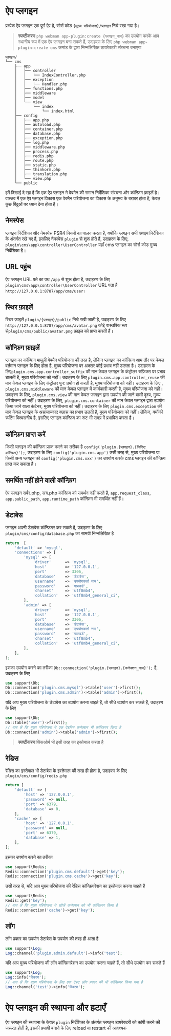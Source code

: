# ऐप प्लगइन
प्रत्येक ऐप प्लगइन एक पूर्ण ऐप है, सोर्स कोड `{मुख्य परियोजना}/प्लगइन` निचे रखा गया है।

> **स्पष्टीकरण**
> `php webman app-plugin:create {प्लगइन_नाम}` का उपयोग करके आप स्थानीय रूप में एक ऐप प्लगइन बना सकते हैं, 
> उदाहरण के लिए `php webman app-plugin:create cms` कमांड के द्वारा निम्नलिखित डायरेक्टरी संरचना बनाएगा

```
प्लगइन/
└── cms
    ├── app
    │   ├── controller
    │   │   └── IndexController.php
    │   ├── exception
    │   │   └── Handler.php
    │   ├── functions.php
    │   ├── middleware
    │   ├── model
    │   └── view
    │       └── index
    │           └── index.html
    ├── config
    │   ├── app.php
    │   ├── autoload.php
    │   ├── container.php
    │   ├── database.php
    │   ├── exception.php
    │   ├── log.php
    │   ├── middleware.php
    │   ├── process.php
    │   ├── redis.php
    │   ├── route.php
    │   ├── static.php
    │   ├── thinkorm.php
    │   ├── translation.php
    │   └── view.php
    └── public
```

हमें दिखाई दे रहा है कि एक ऐप प्लगइन मे वेबमैन की समान निर्देशिका संरचना और कॉन्फ़िग फ़ाइलें है। वास्तव में एक ऐप प्लगइन विकास एक वेबमैन परियोजना का विकास के अनुभव के बराबर होता है, केवल कुछ बिंदुओं पर ध्यान देना होता है।

## नेमस्पेस
प्लगइन निर्देशिका और नेमस्पेस PSR4 नियमों का पालन करता है, क्योंकि प्लगइन सभी `प्लगइन` निर्देशिका के अंतर्गत रखे गए हैं, इसलिए नेमस्पेस `plugin` से शुरू होते हैं, उदाहरण के लिए, `plugin\cms\app\controller\UserController` यहाँ cms प्लगइन का सोर्स कोड मुख्य निर्देशिका है।

## URL पहुंच
ऐप प्लगइन URL पते का पथ `/app` से शुरू होता है, उदाहरण के लिए  `plugin\cms\app\controller\UserController` URL पता है `http://127.0.0.1:8787/app/cms/user`।

## स्थिर फ़ाइलें
स्थिर फ़ाइलें `plugin/{प्लगइन}/public` निचे रखी जाती है, उदाहरण के लिए `http://127.0.0.1:8787/app/cms/avatar.png` कोई वास्तविक रूप से`plugin/cms/public/avatar.png` फ़ाइल को प्राप्त करती हैं।

## कॉन्फ़िग फ़ाइलें
प्लगइन का कॉन्फिग मामूली वेबमैन परियोजना की तरह है, लेकिन प्लगइन का कॉन्फ़िग आम तौर पर केवल वर्तमान प्लगइन के लिए होता है, मुख्य परियोजना पर अक्सर कोई प्रभाव नहीं डालता है।
उदाहरण के लिए`plugin.cms.app.controller_suffix` की मान केवल प्लगइन के कंट्रोलर सफ़िक्स पर प्रभाव डालती है, मुख्य परियोजना को नहीं।
उदाहरण के लिए `plugin.cms.app.controller_reuse` की मान केवल प्लगइन के लिए कंट्रोलर पुन: प्रयोग हो करती है, मुख्य परियोजना को नहीं।
उदाहरण के लिए , `plugin.cms.middleware` की मान केवल प्लगइन में कार्यकारी करती है, मुख्य परियोजना को नहीं।
उदाहरण के लिए, `plugin.cms.view` की मान  केवल प्लगइन द्वारा उपयोग की जाने वाली दृश्य, मुख्य परियोजना को नहीं।
उदाहरण के लिए, `plugin.cms.container` की मान केवल प्लगइन द्वारा उपयोग किया जाने वाला कंटेनर, मुख्य परियोजना को नहीं।
उदाहरण के लिए `plugin.cms.exception` की मान केवल प्लगइन के असामान्यपद क्लास का प्रभाव डलती है, मुख्य परियोजना को नहीं।
लेकिन, क्योंकी रूटिंग विश्वसनीय है, इसलिए प्लगइन कॉन्फ़िग का रूट भी समग्र में प्रभावित करता है।

## कॉन्फ़िग प्राप्त करें
किसी प्लगइन की कॉन्फ़िग प्राप्त करने का तरीका है `config('plugin.{प्लगइन}.{निर्दिष्ट कॉन्फ़िग}');`, उदाहरण के लिए `config('plugin.cms.app')`
उसी तरह से, मुख्य परियोजना या किसी अन्य प्लगइन को `config('plugin.cms.xxx')` का उपयोग करके cms प्लगइन की कॉन्फ़िग प्राप्त कर सकता है।

## समर्थित नहीं होने वाली कॉन्फ़िग 
ऐप प्लगइन सर्वर.php, सत्र.php कॉन्फ़िग को समर्थन नहीं करते हैं, `app.request_class`, `app.public_path`, `app.runtime_path` कॉन्फ़िग भी समर्थित नहीं हैं।

## डेटाबेस
प्लगइन अपनी डेटाबेस कॉन्फ़िगर कर सकते हैं, उदाहरण के लिए `plugin/cms/config/database.php` का सामग्री निम्नलिखित है
```php
return  [
    'default' => 'mysql',
    'connections' => [
        'mysql' => [ 
            'driver'      => 'mysql',
            'host'        => '127.0.0.1',
            'port'        => 3306,
            'database'    => 'डेटाबेस',
            'username'    => 'उपयोगकर्ता नाम',
            'password'    => 'पासवर्ड',
            'charset'     => 'utf8mb4',
            'collation'   => 'utf8mb4_general_ci',
        ],
        'admin' => [ 
            'driver'      => 'mysql',
            'host'        => '127.0.0.1',
            'port'        => 3306,
            'database'    => 'डेटाबेस',
            'username'    => 'उपयोगकर्ता नाम',
            'password'    => 'पासवर्ड',
            'charset'     => 'utf8mb4',
            'collation'   => 'utf8mb4_general_ci',
        ],
    ],
];
```
इसका उपयोग करने का तरीका `Db::connection('plugin.{प्लगइन}.{कनेक्शन_नाम}');` है, उदाहरण के लिए
```php
use support\Db;
Db::connection('plugin.cms.mysql')->table('user')->first();
Db::connection('plugin.cms.admin')->table('admin')->first();
```

यदि आप मुख्य परियोजना के डेटाबेस का उपयोग करना चाहते हैं, तो सीधे उपयोग कर सकते हैं, उदाहरण के लिए
```php
use support\Db;
Db::table('user')->first();
// मान लें कि मुख्य परियोजना ने एक ऐडमिन कनेक्शन भी कॉन्फ़िगर किया है
Db::connection('admin')->table('admin')->first();
```

> **स्पष्टीकरण**
> थिंकओर्म भी इसी तरह का इस्तेमाल करता है

## रेडिस
रेडिस का इस्तेमाल भी डेटाबेस के इस्तेमाल की तरह ही होता है, उदाहरण के लिए `plugin/cms/config/redis.php`
```php
return [
    'default' => [
        'host' => '127.0.0.1',
        'password' => null,
        'port' => 6379,
        'database' => 0,
    ],
    'cache' => [
        'host' => '127.0.0.1',
        'password' => null,
        'port' => 6379,
        'database' => 1,
    ],
];
```
इसका उपयोग करने का तरीका
```php
use support\Redis;
Redis::connection('plugin.cms.default')->get('key');
Redis::connection('plugin.cms.cache')->get('key');
```

उसी तरह से, यदि आप मुख्य परियोजना की रेडिस कॉन्फ़िगरेशन का इस्तेमाल करना चाहते हैं
```php
use support\Redis;
Redis::get('key');
// मान लें कि मुख्य परियोजना ने खोजें कनेक्शन को भी कॉन्फ़िगर किया है
Redis::connection('cache')->get('key');
```

## लॉग
लॉग प्रकार का उपयोग डेटाबेस के उपयोग की तरह ही आता है
```php
use support\Log;
Log::channel('plugin.admin.default')->info('test');
```

यदि आप मुख्य परियोजना की लॉग कॉन्फ़िगरेशन का उपयोग करना चाहते हैं, तो सीधे उपयोग कर सकते हैं
```php
use support\Log;
Log::info('विवरण');
// मान लें कि मुख्य परियोजना के लिए एक टेस्ट लॉग प्रकार की भी कॉन्फ़िगर किया गया है
Log::channel('test')->info('विवरण');
```

# ऐप प्लगइन की स्थापना और हटाएँ
ऐप प्लगइन की स्थापना के केवल `plugin` निर्देशिका के अंतर्गत प्लगइन डायरेक्टरी को कॉपी करने की जरूरत होती है, इसकी प्रभावी बनाने के लिए reload या restart की आवश्यक
